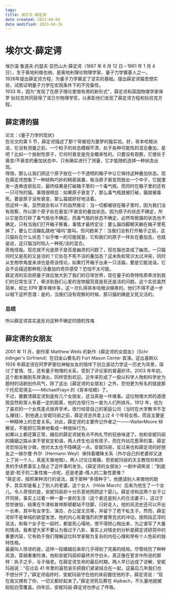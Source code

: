 ```yaml
---
tags: 
title: 埃尔文·薛定谔
date created: 2023-04-04
date modified: 2023-04-26
---
```


# 埃尔文·薛定谔

埃尔温·鲁道夫·约瑟夫·亚历山大·薛定谔（1887 年 8 月 12 日－1961 年 1 月 4 日），生于奥地利维也纳，是奥地利理论物理学家，量子力学奠基人之一。  
1926年提出薛定谔方程，为量子力学奠定了坚实的基础。提出薛定谔猫思想实验，试图证明量子力学在宏观条件下的不完备性。  
1933 年，因为“发现了在原子理论里很有用的新形式”，薛定谔和英国物理学家保罗·狄拉克共同获得了诺贝尔物理学奖，以表彰他们发现了薛定谔方程和狄拉克方程。

## 薛定谔的猫

论文：《量子力学的现状》  
在论文的第 5 节，薛定谔描述了那个常被视为噩梦的猫实验。好，哥本哈根派说，在没有测量之前，一个粒子的状态模糊不清，处于各种可能性的混合叠加，是吧？比如一个放射性原子，它何时衰变是完全概率性的。只要没有观察，它便处于衰变/不衰变的叠加状态中，只有确实进行了测量，它才能随机选择一种状态出现。  
得很，那么让我们把这个原子放在一个不透明的箱子中让它保持这种叠加状态。现在薛定谔想象了一种结构巧妙的精密装置，每当原子衰变而放出一个中子，它就激发一连串连锁反应，最终结果是打破箱子里的一个毒气瓶，而同时在箱子里的还有一只可怜的猫。事情很明显：如果原子衰变了，那么毒气瓶就被打破，猫就被毒死。要是原子没有衰变，那么猫就好好地活着。  
但这样一来，显然就会有以下的自然推论：当一切都被锁在箱子里时，因为我们没有观察，所以那个原子处在衰变/不衰变的叠加状态。因为原子的状态不确定，所以它是否打碎了毒气瓶也不确定。而毒气瓶的状态不确定，必然导致猫的状态也不确定。只有当我们打开箱子察看，事情才最终定论：要么猫四脚朝天躺在箱子里死掉了，要么它活蹦乱跳地“喵呜”直叫。但问题来了：当我们没有打开箱子之前，这只猫处在什么状态？似乎唯一的可能就是，它和我们的原子一样处在叠加态，也就是说，这只猫当时陷入一种死/活的混合。  
奇哉怪哉。现在就不光是原子是否是幽灵的问题了，现在猫也变成了幽灵。一只猫同时又是死的又是活的？它处在不死不活的叠加态？这未免和常识太过冲突，同时从生物学角度来讲也是奇谈怪论。如果打开箱子出来一只活猫，要是它能说话，它会不会描述那种死/活叠加的奇异感受？恐怕不太可能。  
薛定谔的实验把量子效应放大到了我们的日常世界，现在量子的奇特性质牵涉到我们的日常生活了，牵涉到我们心爱的宠物猫究竟是死还是活的问题。这个实验虽然简单，却比 EPR 要辛辣许多，这一次扎得哥本哈根派够疼的。他们不得不退一步以咽下这杯苦酒：是的，当我们没有观察的时候，那只猫的确是又死又活的。

### 总结

所以薛定谔其实是反对这种不确定的随机性咯

## 薛定谔的女朋友

2001 年 11 月，剧作家 Matthew Wells 的新作《薛定谔的女朋友》（Schr ödinger's Girfriend）在旧金山著名的 Fort Mason Center 首演。这出喜剧以 1926 年薛定谔在阿罗萨那位神秘女友的陪伴下创立波动力学这一历史为背景，探讨了爱情、性，还有量子物理的关系，受到了评论家的普遍好评。2003 年年初，这个剧本搬到东岸演出，同样受到欢迎。近年来形成了一股以科学人物和科学史为题材的话剧创作风气，除了这出《薛定谔的女朋友》之外，恐怕更为有名的就是那个托尼奖得主——MichaelFrayn 的《哥本哈根》了。  
不过，要数清薛定谔到底有几个女朋友，还当真是一件难事。这位物理大师的道德观显然和常人有着一定的距离，他的古怪行为一直为人们所排斥。1912 年，他为了喜欢的一个女孩差点放弃学术，改行经营自己的家庭公司（当时在大学教书不怎么赚钱），到他遇上安妮玛丽之前，薛定谔总共爱上过 4 个年轻女孩，而且主要是一种精神上的恋爱关系。对此，薛定谔的主要传记作者之一——WalterMoore 辩解说，不能把它简单地看成一种放纵行为。  
如果以上都还算正常，婚后的薛定谔就有点不拘礼节的狂放味道了。他和安妮玛丽的婚姻之路从来不曾安定和谐，两人终生也没有孩子。而在外拈花惹草的事，薛定谔恐怕没有少做，他对太太也不隐瞒这一点。安妮玛丽，反过来也和薛定谔的好朋友之一赫尔曼·外尔（Hermann Weyl）保持着暧昧关系（外尔自己的老婆却又迷上了另一个人，真是天昏地暗）。两人讨论过离婚，但安妮玛丽的天主教信仰和昂贵的手续费事实上阻止了这件事的发生。《薛定谔的女朋友》一剧中调笑说：“到底是波-粒子的二象性难一点呢，还是老婆-情人的二象性更难？  
”薛定谔，按照某种流行的说法，属于那种“多情种子”。他邀请别人来做他的助手，其实却是看上了别人的老婆。这个女人（Hilde March）后来为他生了一个女儿，令人奇怪的是，安妮玛丽却十分乐意地照顾这个婴儿。薛定谔和这两个女子公开同居，事实上过着一种一妻一妾的生活（这个妾还是别人的合法妻子），这过于惊世骇俗，结果在牛津和普林斯顿都站不住脚，只好走人。他的风流史还可以开出一长串，其中有女学生、演员、办公室文员等，并留下了若干私生子。然而，薛定谔却不是单纯的欲望发泄，他的内心有着强烈的罗曼蒂克式的冲动，按照段正淳的说法，和每个女子在一起时，都是死心塌地，恨不得把心掏出来，为之谱写了大量的情诗。我希望大家不要认为我过于八卦，事实上对情史的分析是薛定谔研究中的重要内容，它有助于我们理解这位科学家极为复杂的内在心理和带有个人色彩的独特性格。  
最最叫人惊讶的是，这样一段婚姻后来却几乎得到了完美的结局。尽管经历了种种风浪，穿越重重险滩，他和安妮玛丽却最终共守白头，真正像在誓言中所说的那样：执子之手，与子偕老。在薛定谔生命的最后时期，两人早已达成了谅解，安妮玛丽说：“在过去 41 年里的喜怒哀乐把我们紧紧结合在一起，这最后几年我们也不想分开了。”薛定谔临终时，安妮玛丽守在他的床前握住他的手，薛定谔说：“现在我又拥有了你，一切又都好起来了。”薛定谔死后葬在 Alpbach，不久墓地就被皑皑白雪覆盖。四年后，安妮玛丽·薛定谔也停止了呼吸。
